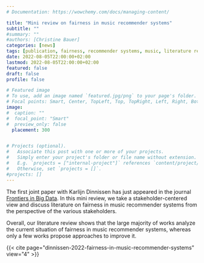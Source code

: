 ```yaml
---
# Documentation: https://wowchemy.com/docs/managing-content/

title: "Mini review on fairness in music recommender systems"
subtitle: ""
#summary: ""
#authors: [Christine Bauer]
categories: [news]
tags: [publication, fairness, recommender systems, music, literature review]
date: 2022-08-05T22:00:00+02:00
lastmod: 2022-08-05T22:00:00+02:00
featured: false
draft: false
profile: false

# Featured image
# To use, add an image named `featured.jpg/png` to your page's folder.
# Focal points: Smart, Center, TopLeft, Top, TopRight, Left, Right, BottomLeft, Bottom, BottomRight.
image:
#  caption: ""
#  focal_point: "Smart"
#  preview_only: false
  placement: 300


# Projects (optional).
#   Associate this post with one or more of your projects.
#   Simply enter your project's folder or file name without extension.
#   E.g. `projects = ["internal-project"]` references `content/project/deep-learning/index.md`.
#   Otherwise, set `projects = []`.
#projects: []
---
```


The first joint paper with Karlijn Dinnissen has just appeared in the journal [Frontiers in Big Data](https://www.frontiersin.org/journals/big-data). In this mini review, we take a stakeholder-centered view and discuss literature on fairness in music recommender systems from the perspective of the various stakeholders.  

Overall, our literature review shows that the large majority of works analyze the current situation of fairness in music recommender systems, whereas only a few works propose approaches to improve it.  

{{< cite page="dinnissen-2022-fairness-in-music-recommender-systems" view="4" >}}